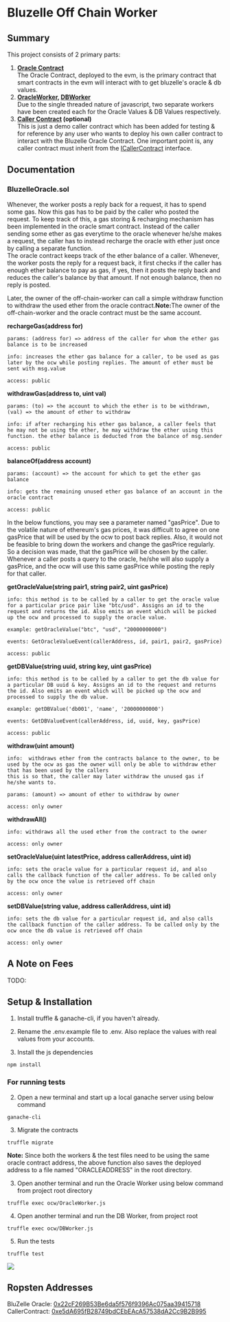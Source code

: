 # Bluzelle Off Chain Worker

## Summary
This project consists of 2 primary parts:
1. <strong>[Oracle Contract](https://github.com/realdiganta/bluezelle-evm-bridge/blob/main/contracts/BluzelleOracle.sol)</strong><br>
The Oracle Contract, deployed to the evm, is the primary contract that smart contracts in the evm will interact with to get bluzelle's oracle & db values.
2. <strong>[OracleWorker](https://github.com/realdiganta/bluezelle-evm-bridge/blob/main/ocw/OracleWorker.js), [DBWorker](https://github.com/realdiganta/bluezelle-evm-bridge/blob/main/ocw/DBWorker.js)</strong><br>
Due to the single threaded nature of javascript, two separate workers have been created each for the Oracle Values & DB Values respectively.
3. <strong>[Caller Contract](https://github.com/realdiganta/bluezelle-evm-bridge/blob/main/contracts/CallerContract.sol) (optional)</strong><br>
This is just a demo caller contract which has been added for testing & for reference by any user who wants to deploy his own caller contract to interact with the Bluzelle Oracle Contract. One important point is, any caller contract must inherit from the [ICallerContract](https://github.com/realdiganta/bluezelle-evm-bridge/blob/main/contracts/interfaces/ICallerContract.sol) interface.

## Documentation

### BluzelleOracle.sol

Whenever, the worker posts a reply back for a request, it has to spend some gas. Now this gas has to be paid by the caller who posted the request. To keep track of this, a gas storing & recharging mechanism has been implemented in the oracle smart contract. Instead of the caller sending some ether as gas everytime to the oracle whenever he/she makes a request, the caller has to instead recharge the oracle with ether just once by calling a separate function. <br>
The oracle contract keeps track of the ether balance of a caller. Whenever, the worker posts the reply for a request back, it first checks if the caller has enough ether balance to pay as gas, if yes, then it posts the reply back and reduces the caller's balance by that amount. If not enough balance, then no reply is posted.

Later, the owner of the off-chain-worker can call a simple withdraw function to withdraw the used ether from the oracle contract.<strong>Note:</strong>The owner of the off-chain-worker and the oracle contract must be the same account.<br>

<strong>rechargeGas(address for)</strong>
```
params: (address for) => address of the caller for whom the ether gas balance is to be increased

info: increases the ether gas balance for a caller, to be used as gas later by the ocw while posting replies. The amount of ether must be sent with msg.value

access: public
```

<strong>withdrawGas(address to, uint val)</strong>
```
params: (to) => the account to which the ether is to be withdrawn, (val) => the amount of ether to withdraw

info: if after recharging his ether gas balance, a caller feels that he may not be using the ether, he may withdraw the ether using this function. the ether balance is deducted from the balance of msg.sender

access: public
```

<strong>balanceOf(address account)</strong>
```
params: (account) => the account for which to get the ether gas balance

info: gets the remaining unused ether gas balance of an account in the oracle contract

access: public
```

In the below functions, you may see a parameter named "gasPrice". Due to the volatile nature of ethereum's gas prices, it was difficult to agree on one gasPrice that will be used by the ocw to post back replies. Also, it would not be feasible to bring down the workers and change the gasPrice regularly. So a decision was made, that the gasPrice will be chosen by the caller. Whenever a caller posts a query to the oracle, he/she will also supply a gasPrice, and the ocw will use this same gasPrice while posting the reply for that caller.

<strong>getOracleValue(string pair1, string pair2, uint gasPrice)</strong>
```
info: this method is to be called by a caller to get the oracle value for a particular price pair like "btc/usd". Assigns an id to the request and returns the id. Also emits an event which will be picked up the ocw and processed to supply the oracle value.

example: getOracleValue("btc", "usd", "20000000000")

events: GetOracleValueEvent(callerAddress, id, pair1, pair2, gasPrice)

access: public
```

<strong>getDBValue(string uuid, string key, uint gasPrice)</strong>
```
info: this method is to be called by a caller to get the db value for a particular DB uuid & key. Assigns an id to the request and returns the id. Also emits an event which will be picked up the ocw and processed to supply the db value.

example: getDBValue('db001', 'name', '20000000000')

events: GetDBValueEvent(callerAddress, id, uuid, key, gasPrice)

access: public
```

<strong>withdraw(uint amount)</strong>
```
info:  withdraws ether from the contracts balance to the owner, to be used by the ocw as gas the owner will only be able to withdraw ether that has been used by the callers
this is so that, the caller may later withdraw the unused gas if he/she wants to.

params: (amount) => amount of ether to withdraw by owner

access: only owner
```

<strong>withdrawAll()</strong>
```
info: withdraws all the used ether from the contract to the owner

access: only owner
```

<strong>setOracleValue(uint latestPrice, address callerAddress, uint id)</strong>
```
info: sets the oracle value for a particular request id, and also calls the callback function of the caller address. To be called only by the ocw once the value is retrieved off chain

access: only owner
```

<strong>setDBValue(string value, address callerAddress, uint id)</strong>
```
info: sets the db value for a particular request id, and also calls the callback function of the caller address. To be called only by the ocw once the db value is retrieved off chain

access: only owner
```

## A Note on Fees
TODO:

## Setup & Installation
1. Install truffle & ganache-cli, if you haven't already.

2. Rename the .env.example file to .env. Also replace the values with real values from your accounts.

2. Install the js dependencies
```
npm install
```

### For running tests
2. Open a new terminal and start up a local ganache server using below command
```
ganache-cli
```
3. Migrate the contracts
```
truffle migrate
```
<strong>Note:</strong> Since both the workers & the test files need to be using the same oracle contract address, the above function also saves the deployed address to a file named "ORACLEADDRESS" in the root directory. <br>

3. Open another terminal and run the Oracle Worker using below command from project root directory
```
truffle exec ocw/OracleWorker.js
```
4. Open another terminal and run the DB Worker, from project root
```
truffle exec ocw/DBWorker.js
```
5. Run the tests
```
truffle test
```
<img src="https://user-images.githubusercontent.com/47485188/128638120-05263733-43ed-4c6f-8cb2-c09e294c7ae7.png"></img>


## Ropsten Addresses
BluZelle Oracle: [0x22cF269B53Be6da5f576f9396Ac075aa39415718](https://ropsten.etherscan.io/address/0x22cF269B53Be6da5f576f9396Ac075aa39415718)<br>
CallerContract:  [0xe5dA695fB28749bdCEbEAcA57538dA2Cc9B2B995](https://ropsten.etherscan.io/address/0xe5dA695fB28749bdCEbEAcA57538dA2Cc9B2B995)